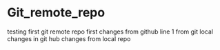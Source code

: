 # Git_remote_repo
testing first git remote repo
first changes from github
line 1 from git local
changes in git hub
changes from local repo